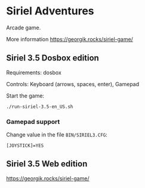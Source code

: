# Siriel Adventures

Arcade game.

More information https://georgik.rocks/siriel-game/

## Siriel 3.5 Dosbox edition

Requirements: dosbox

Controls: Keyboard (arrows, spaces, enter), Gamepad

Start the game:

```
./run-siriel-3.5-en_US.sh
```

### Gamepad support

Change value in the file `BIN/SIRIEL3.CFG`:

```
[JOYSTICK]=YES
```

## Siriel 3.5 Web edition

https://georgik.rocks/siriel-game/

